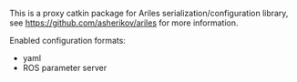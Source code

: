 This is a proxy catkin package for Ariles serialization/configuration library,
see https://github.com/asherikov/ariles for more information.

Enabled configuration formats:
- yaml
- ROS parameter server

